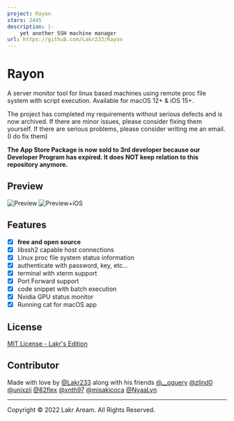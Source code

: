 ```yaml
---
project: Rayon
stars: 2445
description: |-
    yet another SSH machine manager
url: https://github.com/Lakr233/Rayon
---
```


# Rayon

A server monitor tool for linux based machines using remote proc file system with script execution. Available for macOS 12+ & iOS 15+.

The project has completed my requirements without serious defects and is now archived. If there are minor issues, please consider fixing them yourself. If there are serious problems, please consider writing me an email. (I do fix them)

**The App Store Package is now sold to 3rd developer because our Developer Program has expired. It does NOT keep relation to this repository anymore.**

## Preview

![Preview](./Resources/Preview.png)
![Preview+iOS](./Resources/Preview+iOS.jpeg)

## Features

- [x] **free and open source**
- [x] libssh2 capable host connections
- [x] Linux proc file system status information
- [x] authenticate with password, key, etc...
- [x] terminal with xterm support
- [x] Port Forward support
- [x] code snippet with batch execution
- [x] Nvidia GPU status monitor
- [x] Running cat for macOS app

## License

[MIT License - Lakr's Edition](./LICENSE)

## Contributor

Made with love by [@Lakr233](https://twitter.com/Lakr233) along with his friends [@__oquery](https://twitter.com/__oquery) [@zlind0](https://github.com/zlind0) [@unixzii](https://twitter.com/unixzii) [@82flex](https://twitter.com/82flex) [@xnth97](https://twitter.com/xnth97) [@misakicoca](https://twitter.com/misakicoca) [@NyaaLyn](https://twitter.com/NyaaLyn)

---

Copyright © 2022 Lakr Aream. All Rights Reserved.

